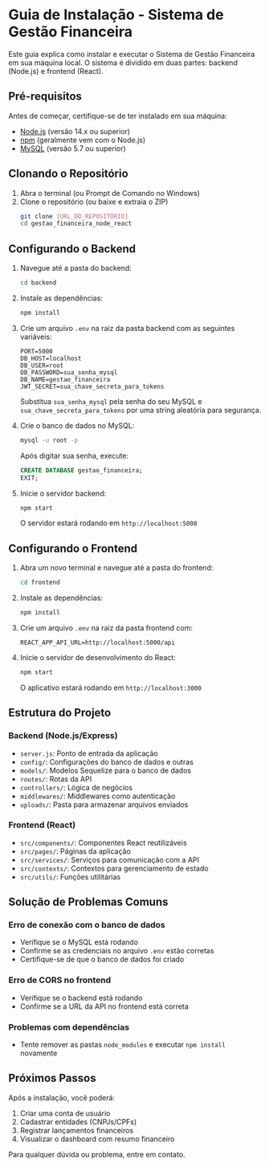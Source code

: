 # Guia de Instalação - Sistema de Gestão Financeira

Este guia explica como instalar e executar o Sistema de Gestão Financeira em sua máquina local. O sistema é dividido em duas partes: backend (Node.js) e frontend (React).

## Pré-requisitos

Antes de começar, certifique-se de ter instalado em sua máquina:

- [Node.js](https://nodejs.org/) (versão 14.x ou superior)
- [npm](https://www.npmjs.com/) (geralmente vem com o Node.js)
- [MySQL](https://www.mysql.com/) (versão 5.7 ou superior)

## Clonando o Repositório

1. Abra o terminal (ou Prompt de Comando no Windows)
2. Clone o repositório (ou baixe e extraia o ZIP)
   ```bash
   git clone [URL_DO_REPOSITORIO]
   cd gestao_financeira_node_react
   ```

## Configurando o Backend

1. Navegue até a pasta do backend:
   ```bash
   cd backend
   ```

2. Instale as dependências:
   ```bash
   npm install
   ```

3. Crie um arquivo `.env` na raiz da pasta backend com as seguintes variáveis:
   ```
   PORT=5000
   DB_HOST=localhost
   DB_USER=root
   DB_PASSWORD=sua_senha_mysql
   DB_NAME=gestao_financeira
   JWT_SECRET=sua_chave_secreta_para_tokens
   ```
   Substitua `sua_senha_mysql` pela senha do seu MySQL e `sua_chave_secreta_para_tokens` por uma string aleatória para segurança.

4. Crie o banco de dados no MySQL:
   ```bash
   mysql -u root -p
   ```
   Após digitar sua senha, execute:
   ```sql
   CREATE DATABASE gestao_financeira;
   EXIT;
   ```

5. Inicie o servidor backend:
   ```bash
   npm start
   ```
   O servidor estará rodando em `http://localhost:5000`

## Configurando o Frontend

1. Abra um novo terminal e navegue até a pasta do frontend:
   ```bash
   cd frontend
   ```

2. Instale as dependências:
   ```bash
   npm install
   ```

3. Crie um arquivo `.env` na raiz da pasta frontend com:
   ```
   REACT_APP_API_URL=http://localhost:5000/api
   ```

4. Inicie o servidor de desenvolvimento do React:
   ```bash
   npm start
   ```
   O aplicativo estará rodando em `http://localhost:3000`

## Estrutura do Projeto

### Backend (Node.js/Express)
- `server.js`: Ponto de entrada da aplicação
- `config/`: Configurações do banco de dados e outras
- `models/`: Modelos Sequelize para o banco de dados
- `routes/`: Rotas da API
- `controllers/`: Lógica de negócios
- `middlewares/`: Middlewares como autenticação
- `uploads/`: Pasta para armazenar arquivos enviados

### Frontend (React)
- `src/components/`: Componentes React reutilizáveis
- `src/pages/`: Páginas da aplicação
- `src/services/`: Serviços para comunicação com a API
- `src/contexts/`: Contextos para gerenciamento de estado
- `src/utils/`: Funções utilitárias

## Solução de Problemas Comuns

### Erro de conexão com o banco de dados
- Verifique se o MySQL está rodando
- Confirme se as credenciais no arquivo `.env` estão corretas
- Certifique-se de que o banco de dados foi criado

### Erro de CORS no frontend
- Verifique se o backend está rodando
- Confirme se a URL da API no frontend está correta

### Problemas com dependências
- Tente remover as pastas `node_modules` e executar `npm install` novamente

## Próximos Passos

Após a instalação, você poderá:
1. Criar uma conta de usuário
2. Cadastrar entidades (CNPJs/CPFs)
3. Registrar lançamentos financeiros
4. Visualizar o dashboard com resumo financeiro

Para qualquer dúvida ou problema, entre em contato.
